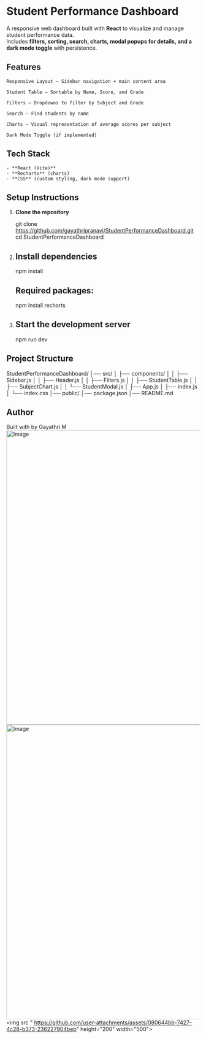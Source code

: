 
#  Student Performance Dashboard

A responsive web dashboard built with **React** to visualize and manage student performance data.  
Includes **filters, sorting, search, charts, modal popups for details, and a dark mode toggle** with persistence.



## Features

    Responsive Layout — Sidebar navigation + main content area

    Student Table — Sortable by Name, Score, and Grade

    Filters — Dropdowns to filter by Subject and Grade

    Search — Find students by name

    Charts — Visual representation of average scores per subject

    Dark Mode Toggle (if implemented)


##  Tech Stack

    - **React (Vite)**
    - **Recharts** (charts)
    - **CSS** (custom styling, dark mode support)



##  Setup Instructions

1. **Clone the repository**
   
   git clone https://github.com/gayathripranavi/StudentPerformanceDashboard.git
   cd StudentPerformanceDashboard

2. ## Install dependencies

    npm install

    ## Required packages:

    npm install recharts


3. ## Start the development server

    npm run dev

## Project Structure

StudentPerformanceDashboard/
│── src/
│   ├── components/
│   │   ├── Sidebar.js
│   │   ├── Header.js
│   │   ├── Filters.js
│   │   ├── StudentTable.js
│   │   ├── SubjectChart.js
│   │   └── StudentModal.js 
│   ├── App.js
│   ├── index.js
│   └── index.css
│── public/
│── package.json
│── README.md


## Author
Built with  by Gayathri M
<img width="1366" height="768" alt="Image" src="https://github.com/user-attachments/assets/b87c3509-c352-4f59-9d0a-8612b10b0215" />
<img width="1366" height="768" alt="Image" src="https://github.com/user-attachments/assets/5d8bcba4-7fd0-45bf-ae8d-c5e6c0e064d3" />
<img src " https://github.com/user-attachments/assets/080644bb-7427-4c28-b373-236227904beb" height="200" width="500">

